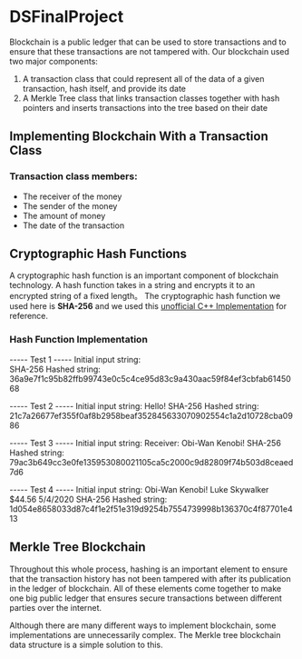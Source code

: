 # DSFinalProject
Blockchain is a public ledger that can be used to store transactions and to ensure that these transactions are not tampered with. Our blockchain used two major components:
1. A transaction class that could represent all of the data of a given transaction, hash itself, and provide its date
2. A Merkle Tree class that links transaction classes together with hash pointers and inserts transactions into the tree based on their date 

## Implementing Blockchain With a Transaction Class
### Transaction class members: 
- The receiver of the money
- The sender of the money
- The amount of money
- The date of the transaction

## Cryptographic Hash Functions
A cryptographic hash function is an important component of blockchain technology. A hash function takes in a string and encrypts it to an encrypted string of a fixed length。
The cryptographic hash function we used here is **SHA-256** and we used this [unofficial C++ Implementation](https://gist.github.com/hak8or/8794351) for reference.
### Hash Function Implementation
----- Test 1 -----
Initial input string:  
SHA-256 Hashed string: 36a9e7f1c95b82ffb99743e0c5c4ce95d83c9a430aac59f84ef3cbfab6145068

----- Test 2 -----
Initial input string: Hello!
SHA-256 Hashed string: 21c7a26677ef355f0af8b2958beaf352845633070902554c1a2d10728cba0986

----- Test 3 -----
Initial input string: Receiver: Obi-Wan Kenobi!
SHA-256 Hashed string: 79ac3b649cc3e0fe135953080021105ca5c2000c9d82809f74b503d8ceaed7d6

----- Test 4 -----
Initial input string: Obi-Wan Kenobi! Luke Skywalker $44.56 5/4/2020
SHA-256 Hashed string: 1d054e8658033d87c4f1e2f51e319d9254b7554739998b136370c4f87701e413

## Merkle Tree Blockchain


Throughout this whole process, hashing is an important element to ensure that the transaction history has not been tampered with after its publication in the ledger of blockchain. All of these elements come together to make one big public ledger that ensures secure transactions between different parties over the internet. 

Although there are many different ways to implement blockchain, some implementations are unnecessarily complex. The Merkle tree blockchain data structure is a simple solution to this.
